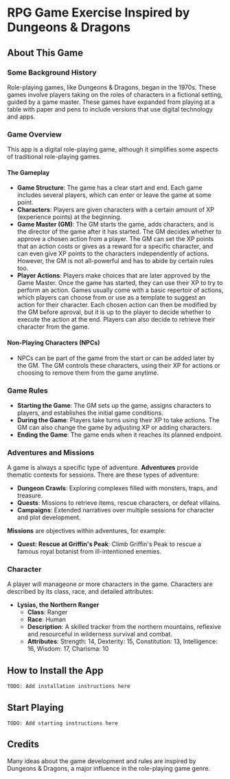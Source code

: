 # RPG Game Exercise Inspired by Dungeons & Dragons

## About This Game

### Some Background History

Role-playing games, like Dungeons & Dragons, began in the 1970s. These games involve players taking on the roles of characters in a fictional setting, guided by a game master. These games have expanded from playing at a table with paper and pens to include versions that use digital technology and apps.

### Game Overview

This app is a digital role-playing game, although it simplifies some aspects of traditional role-playing games.

#### The Gameplay

- **Game Structure**: The game has a clear start and end. Each game includes several players, which can enter or leave the game at some point.
- **Characters**: Players are given characters with a certain amount of XP (experience points) at the beginning.
- **Game Master (GM)**: The GM starts the game, adds characters, and is the director of the game after it has started. The GM decides whether to approve a chosen action from a player. The GM can set the XP points that an action costs or gives as a reward for a specific character, and can even give XP points to the characters independently of actions. However, the GM is not all-powerful and has to abide by certain rules too. 
- **Player Actions**: Players make choices that are later approved by the Game Master. Once the game has started, they can use their XP to try to perform an action. Games usually come with a basic repertoir of actions, which players can choose from or use as a template to suggest an action for their character. Each chosen action can then be modified by the GM before aproval, but it is up to the player to decide whether to execute the action at the end. Players can also decide to retrieve their character from the game.

#### Non-Playing Characters (NPCs)

- NPCs can be part of the game from the start or can be added later by the GM. The GM controls these characters, using their XP for actions or choosing to remove them from the game anytime.

### Game Rules

- **Starting the Game**: The GM sets up the game, assigns characters to players, and establishes the initial game conditions.
- **During the Game**: Players take turns using their XP to take actions. The GM can also change the game by adjusting XP or adding characters.
- **Ending the Game**: The game ends when it reaches its planned endpoint.

### Adventures and Missions

A game is always a specific type of adventure. **Adventures** provide thematic contexts for sessions. There are these types of adventure:
- **Dungeon Crawls**: Exploring complexes filled with monsters, traps, and treasure.
- **Quests**: Missions to retrieve items, rescue characters, or defeat villains.
- **Campaigns**: Extended narratives over multiple sessions for character and plot development.

**Missions** are objectives within adventures, for example:
- **Quest: Rescue at Griffin's Peak**: Climb Griffin's Peak to rescue a famous royal botanist from ill-intentioned enemies.

### Character 

A player will manageone or more characters in the game. Characters are described by its class, race, and detailed attributes:
- **Lysias, the Northern Ranger**
  - **Class**: Ranger
  - **Race**: Human
  - **Description**: A skilled tracker from the northern mountains, reflexive and resourceful in wilderness survival and combat.
  - **Attributes**: Strength: 14, Dexterity: 15, Constitution: 13, Intelligence: 16, Wisdom: 17, Charisma: 10

## How to Install the App

`TODO: Add installation instructions here`

## Start Playing

`TODO: Add starting instructions here`

## Credits

Many ideas about the game development and rules are inspired by Dungeons & Dragons, a major influence in the role-playing game genre.


